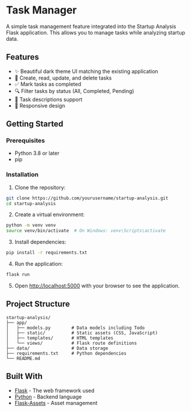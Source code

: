 # Task Manager

A simple task management feature integrated into the Startup Analysis Flask application. This allows you to manage tasks while analyzing startup data.

## Features

- ✨ Beautiful dark theme UI matching the existing application
- 📝 Create, read, update, and delete tasks
- ✅ Mark tasks as completed
- 🔍 Filter tasks by status (All, Completed, Pending)
- 🎯 Task descriptions support
- 📱 Responsive design

## Getting Started

### Prerequisites

- Python 3.8 or later
- pip

### Installation

1. Clone the repository:
```bash
git clone https://github.com/yourusername/startup-analysis.git
cd startup-analysis
```

2. Create a virtual environment:
```bash
python -m venv venv
source venv/bin/activate  # On Windows: venv\Scripts\activate
```

3. Install dependencies:
```bash
pip install -r requirements.txt
```

4. Run the application:
```bash
flask run
```

5. Open [http://localhost:5000](http://localhost:5000) with your browser to see the application.

## Project Structure

```
startup-analysis/
├── app/
│   ├── models.py        # Data models including Todo
│   ├── static/          # Static assets (CSS, JavaScript)
│   ├── templates/       # HTML templates
│   └── views/           # Flask route definitions
├── data/                # Data storage
├── requirements.txt     # Python dependencies
└── README.md
```

## Built With

- [Flask](https://flask.palletsprojects.com/) - The web framework used
- [Python](https://www.python.org/) - Backend language
- [Flask-Assets](https://flask-assets.readthedocs.io/) - Asset management 